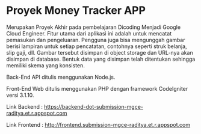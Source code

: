 # Proyek Money Tracker APP
Merupakan Proyek Akhir pada pembelajaran Dicoding Menjadi Google Cloud Engineer. Fitur utama dari aplikasi ini adalah untuk mencatat pemasukan dan pengeluaran. Pengguna juga bisa mengunggah gambar berisi lampiran untuk setiap pencatatan, contohnya seperti struk belanja, slip gaji, dll. Gambar tersebut disimpan di object storage dan URL-nya akan disimpan di database. Bentuk data yang disimpan telah ditentukan sehingga memiliki skema yang konsisten.

Back-End API ditulis menggunakan Node.js.

Front-End Web ditulis menggunakan PHP dengan framework CodeIgniter versi 3.1.10.

Link Backend : https://backend-dot-submission-mgce-raditya.et.r.appspot.com

Link Frontend : http://frontend.submission-mgce-raditya.et.r.appspot.com




